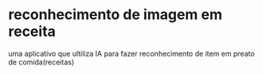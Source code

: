 # reconhecimento de imagem em receita
 uma aplicativo que ultiliza IA para fazer reconhecimento de item em preato de comida(receitas)
